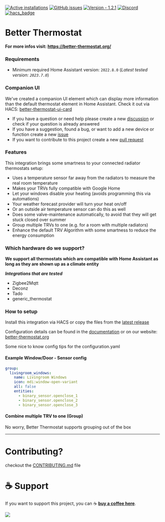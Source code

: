 [![Active installations](https://badge.t-haber.de/badge/better_thermostat?kill_cache=1)](https://github.com/KartoffelToby/better_thermostat/)
[![GitHub issues](https://img.shields.io/github/issues/KartoffelToby/better_thermostat?style=for-the-badge)](https://github.com/KartoffelToby/better_thermostat/issues)
[![Version - 1.2.1](https://img.shields.io/badge/Version-1.2.1-009688?style=for-the-badge)](https://github.com/KartoffelToby/better_thermostat/releases)
[![Discord](https://img.shields.io/discord/925725316540923914.svg?style=for-the-badge)](https://discord.gg/9BUegWTG3K)
[![hacs_badge](https://img.shields.io/badge/HACS-Default-41BDF5.svg?style=for-the-badge)](https://github.com/hacs/integration)

# Better Thermostat

**For more infos visit: https://better-thermostat.org/**

### Requirements

- Minimum required Home Assistant version: `2022.8.0`
  (_Latest tested version: `2023.7.0`_)

### Companion UI

We've created a companion UI element which can display more information than the default thermostat element in Home Assistant. Check it out via HACS: [better-thermostat-ui-card](https://github.com/KartoffelToby/better-thermostat-ui-card)

- If you have a question or need help please create a new [discussion](https://github.com/KartoffelToby/better_thermostat/discussions) or check if your question is already answered
- If you have a suggestion, found a bug, or want to add a new device or function create a new [issue](https://github.com/KartoffelToby/better_thermostat/issues)
- If you want to contribute to this project create a new [pull request](https://github.com/KartoffelToby/better_thermostat/pulls)

### Features

This integration brings some smartness to your connected radiator thermostats setup:

- Uses a temperature sensor far away from the radiators to measure the real room temperature
- Makes your TRVs fully compatible with Google Home
- Let your windows disable your heating (avoids programming this via automations)
- Your weather forecast provider will turn your heat on/off
- Or an outside air temperature sensor can do this as well
- Does some valve-maintenance automatically, to avoid that they will get stuck closed over summer
- Group multiple TRVs to one (e.g. for a room with multiple radiators)
- Enhance the default TRV Algorithm with some smartness to reduce the energy consumption

### Which hardware do we support?

**We support all thermostats which are compatible with Home Assistant as long as they are shown up as a climate entity**

***Integrations that are tested***
- Zigbee2Mqtt
- Deconz
- Tado
- generic_thermostat

### How to setup

Install this integration via HACS or copy the files from the [latest release](https://github.com/KartoffelToby/better_thermostat/releases/latest)

Configuration details can be found in the [documentation](docs/Configuration/configuration.md) or on our website: [better-thermostat.org](https://better-thermostat.org/configuration)


Some nice to know config tips for the configuration.yaml
#### Example Window/Door - Sensor config

```yaml
group:
  livingroom_windows:
    name: Livingroom Windows
    icon: mdi:window-open-variant
    all: false
    entities:
      - binary_sensor.openclose_1
      - binary_sensor.openclose_2
      - binary_sensor.openclose_3
```

#### Combine multiple TRV to one (Group)

No worry, Better Thermostat supports grouping out of the box

---

# Contributing?

checkout the [CONTRIBUTING.md](CONTRIBUTING.md) file

# ☕ Support

If you want to support this project, you can ☕ [**buy a coffee here**](https://www.buymeacoffee.com/kartoffeltoby).

<a href="https://www.buymeacoffee.com/kartoffeltoby"><img src="https://img.buymeacoffee.com/button-api/?text=Buy me a coffee&emoji=&slug=kartoffeltoby&button_colour=0ac982&font_colour=000000&font_family=Cookie&outline_colour=000000&coffee_colour=ffffff"></a>


